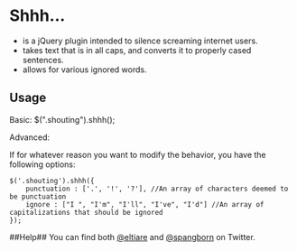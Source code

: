 # Shhh... #
- is a jQuery plugin intended to silence screaming internet users.
- takes text that is in all caps, and converts it to properly cased sentences.
- allows for various ignored words.


## Usage ##

Basic:
    $(".shouting").shhh();

Advanced:

If for whatever reason you want to modify the behavior, you have the following options:
    
    $('.shouting').shhh({
		punctuation : ['.', '!', '?'], //An array of characters deemed to be punctuation
		ignore : ["I ", "I'm", "I'll", "I've", "I'd"] //An array of capitalizations that should be ignored
    });

##Help##
You can find both [@eltiare](http://twitter.com/eltiare) and [@spangborn](http://twitter.com/spangborn) on Twitter.

